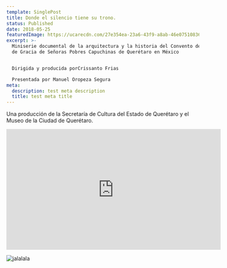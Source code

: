 ```yaml
---
template: SinglePost
title: Donde el silencio tiene su trono.
status: Published
date: 2018-05-25
featuredImage: https://ucarecdn.com/27e354ea-23a6-43f9-a8ab-46e075108360/
excerpt: >-
  Miniserie documental de la arquitectura y la historia del Convento de San José
  de Gracia de Señoras Pobres Capuchinas de Querétaro en México


  Dirigida y producida porCrissanto Frias

  Presentada por Manuel Oropeza Segura
meta:
  description: test meta description
  title: test meta title
---
```

Una producción de la Secretaría de Cultura del Estado de Querétaro y el Museo de la Ciudad de Querétaro.

<iframe width="560" height="315" src="https://www.youtube.com/embed/videoseries?controls=0&amp;list=PL2hZuIeSnMxiq17DRVyx5PQm3BV9mTB5A" title="YouTube video player" frameborder="0" allow="accelerometer; autoplay; clipboard-write; encrypted-media; gyroscope; picture-in-picture; web-share" allowfullscreen></iframe>

![jalalala]( "stest")